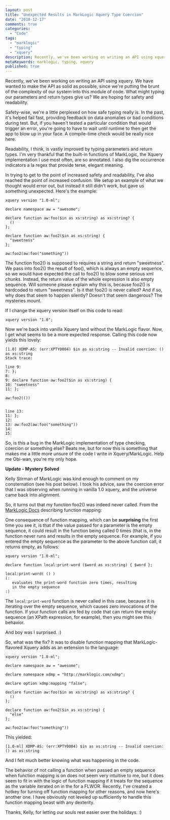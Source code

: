 ```yaml
---
layout: post
title: "Unexpected Results in MarkLogic Xquery Type Coercion"
date: "2010-12-17"
comments: true
categories:
  - "Code"
tags:
  - "marklogic"
  - "typing"
  - "xquery"
description: Recently, we've been working on writing an API using xquery.  We have wanted to make the API as solid as possible, since we're putting the brunt of the comp
metaKeywords: marklogic, typing, xquery
published: true
---
```


Recently, we've been working on writing an API using xquery.  We have wanted to make the API as solid as possible, since we're putting the brunt of the complexity of our system into this module of code.  What might typing our parameters and return types give us?  We are hoping for safety and readability.  

<!--more-->

Safety-wise, we're a little perplexed on how safe typing really is.  In the past, it's helped fail fast, providing feedback on data anomalies or bad conditions during test.  But, if you haven't tested a particular condition that would trigger an error, you're going to have to wait until runtime to then get the app to blow up in your face.  A compile-time check would be really nice here.

Readability, I think, is vastly improved by typing parameters and return types.  I'm very thankful that the built-in functions of MarkLogic, the Xquery implementation I use most often, are so annotated.  I also dig the occurrence indicators a la regex that provide terse, elegant meaning.

In trying to get to the point of increased safety and readability, I've also reached the point of increased confusion.  We setup an example of what we thought would error out, but instead it still didn't work, but gave us something unexpected.  Here's the example:

```
xquery version "1.0-ml";

declare namespace aw = "awesome";

declare function aw:foo($in as xs:string) as xs:string? {
  ()
};

declare function aw:foo2($in as xs:string) {
  "sweetness"
};

aw:foo2(aw:foo("something"))
```

The function foo2() is supposed to requires a string and return "sweetness".  We pass into foo2() the result of foo(), which is always an empty sequence, so we would have expected the call to foo2() to blow some serious xml chunks.  Instead, the return value of the whole expression is also empty sequence.  Will someone please explain why this is, because foo2() is hardcoded to return "sweetness".  Is it that foo2() is never called?  And if so, why does that seem to happen silently?  Doesn't that seem dangerous?  The mysteries mount.  

If I change the xquery version itself on this code to read:

```
xquery version "1.0";
```
	
Now we're back into vanilla Xquery land without the MarkLogic flavor.  Now, I get what seems to be a more expected response.  Calling this code now yields this lovely:

```
[1.0] XDMP-AS: (err:XPTY0004) $in as xs:string -- Invalid coercion: () as xs:string
Stack trace:

line 9:
7: };
8: 
9: declare function aw:foo2($in as xs:string) {
10: "sweetness"
11: };

aw:foo2(())


line 13:
11: };
12: 
13: aw:foo2(aw:foo("something"))
14: 
15:
```

So, is this a bug in the MarkLogic implementation of type checking, coercion or something else?  Beats me, but for now this is something that makes me a little more unsure of the code I write in Xquery/MarkLogic.  Help me Obi-wan, you're my only hope.
	

**Update - Mystery Solved**

Kelly Stirman of MarkLogic was kind enough to comment on my consternation (see his post below).  I took his advice, saw the coercion error that I was observing when running in vanilla 1.0 xquery, and the universe came back into alignment.

So, it turns out that my function foo2() was indeed never called.  From the [MarkLogic Docs](http://docs.marklogic.com/4.2doc/docapp.xqy#display.xqy?fname=http://pubs/4.2doc/xml/xquery/enhanced.xml%2355459) describing function mapping:

One consequence of function mapping, which can be **surprising** the first time you see it, is that if the value passed for a parameter is the empty sequence, it could result in the function being called 0 times (that is, in the function never runs and results in the empty sequence. For example, if you entered the empty sequence as the parameter to the above function call, it returns empty, as follows:

```
xquery version "1.0-ml";

declare function local:print-word ($word as xs:string) { $word };

local:print-word( () )
(: 
   evaluates the print-word function zero times, resulting 
   in the empty sequence
:)
```
The `local:print-word` function is never called in this case, because it is iterating over the empty sequence, which causes zero invocations of the function. If your function calls are fed by code that can return the empty sequence (an XPath expression, for example), then you might see this behavior.

And boy was I surprised. :)  

So, what was the fix?  It was to disable function mapping that MarkLogic-flavored Xquery adds as an extension to the language:

```
xquery version "1.0-ml";

declare namespace aw = "awesome";

declare namespace xdmp = "http://marklogic.com/xdmp";

declare option xdmp:mapping "false"; 

declare function aw:foo($in as xs:string) as xs:string? {
  ()
};

declare function aw:foo2($in as xs:string) {
  "else"
};

aw:foo2(aw:foo("something"))
```

This yielded:

```
[1.0-ml] XDMP-AS: (err:XPTY0004) $in as xs:string -- Invalid coercion: () as xs:string
```

And I felt much better knowing what was happening in the code.

The behavior of not calling a function when passed an empty sequence when function mapping is on does not seem very intuitive to me, but it does seem to fit in with the logic of function mapping if it treats for the sequence as the variable iterated on in the for a FLWOR.  Recently, I've created a hotkey for turning off function mapping for other reasons, and now here's another one.  I have obviously not leveled up sufficiently to handle this function mapping beast with any dexterity.  

Thanks, Kelly, for letting our souls rest easier over the holidays. :)

  
